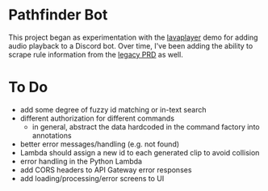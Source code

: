 # Pathfinder Bot
This project began as experimentation with the [lavaplayer](https://github.com/sedmelluq/lavaplayer/tree/master/demo-jda)
demo for adding audio playback to a Discord bot. Over time, I've been adding the ability to scrape rule information from
the [legacy PRD](https://legacy.aonprd.com/) as well.

# To Do
* add some degree of fuzzy id matching or in-text search
* different authorization for different commands
  * in general, abstract the data hardcoded in the command factory into annotations
* better error messages/handling (e.g. not found)
* Lambda should assign a new id to each generated clip to avoid collision
* error handling in the Python Lambda
* add CORS headers to API Gateway error responses
* add loading/processing/error screens to UI